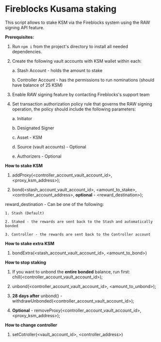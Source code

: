 # Fireblocks Kusama staking 

This script allows to stake KSM via the Fireblocks system using the RAW signing API feature.

**Prerequisites:**

1. Run `npm i` from the project's directory to install all needed dependencies.

2. Create the following vault accounts with KSM wallet within each:

    a. Stash Account - holds the amount to stake

    b. Controller Account - has the permissions to run nominations (should have balance of 25 KSM)

3. Enable RAW signing feature by contacting Fireblocks's support team

4. Set transaction authorization policy rule that governs the RAW signing operation, the policy should include the following parameters:

    a. Initiator

    b. Designated Signer

    c. Asset - KSM

    d. Source (vault accounts) - Optional

    e. Authorizers - Optional

**How to stake KSM**

1. addProxy(<controller_account_vault_account_id>, <proxy_ksm_address>);

2. bond(<stash_account_vault_account_id>, <amount_to_stake>, <controller_account_address>, **optional** - <reward_destination>);

reward_destination - Can be one of the following:

    1. Stash (Default)

    2. Staked - the rewards are sent back to the Stash and automatically bonded

    3. Controller - the rewards are sent back to the Controller account

**How to stake extra KSM**
1. bondExtra(<stash_account_vault_account_id>, <amount_to_bond>)

**How to stop staking**

1. If you want to unbond the **entire bonded** balance, run first: chill(<controller_account_vault_account_id>);

2. unbond(<controller_account_vault_account_id>, <amount_to_unbond>);

3. **28 days after** unbond() - withdrawUnbonded(<controller_account_vault_account_id>);

4. **Optional** - removeProxy(<controller_account_vault_account_id>, <proxy_ksm_address>);

**How to change controller**

1. setCotroller(<vault_account_id>, <controller_address>)

